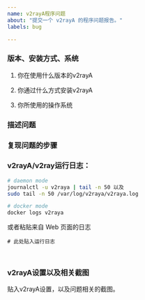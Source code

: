 ```yaml
---
name: v2rayA程序问题
about: "提交一个 v2rayA 的程序问题报告。"
labels: bug

---
```


### 版本、安装方式、系统

1. 你在使用什么版本的v2rayA

2. 你通过什么方式安装v2rayA

3. 你所使用的操作系统


### 描述问题
<!-- 在下方简要描述问题 -->


### 复现问题的步骤
<!-- 在下方描述如何复现问题 -->


### v2rayA/v2ray运行日志：

 ```bash
 # daemon mode
 journalctl -u v2raya | tail -n 50 以及
 sudo tail -n 50 /var/log/v2raya/v2raya.log
 
 # docker mode
 docker logs v2raya
 ```
 或者粘贴来自 Web 页面的日志

```shell
# 此处贴入运行日志



```

### v2rayA设置以及相关截图
贴入v2rayA设置，以及问题相关的截图。
<!-- 如果条件允许请附图 -->

